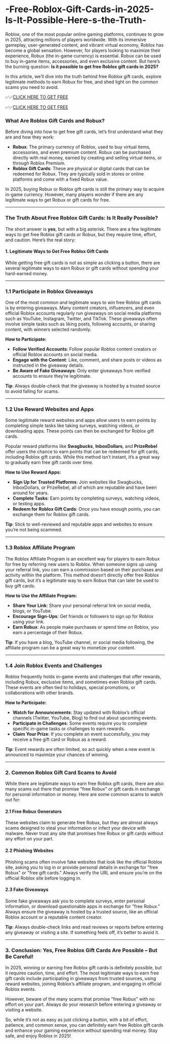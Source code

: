 # -Free-Roblox-Gift-Cards-in-2025-Is-It-Possible-Here-s-the-Truth-



Roblox, one of the most popular online gaming platforms, continues to grow in 2025, attracting millions of players worldwide. With its immersive gameplay, user-generated content, and vibrant virtual economy, Roblox has become a global sensation. However, for players looking to maximize their experience, Robux (the in-game currency) is essential. Robux can be used to buy in-game items, accessories, and even exclusive content. But here’s the burning question: **Is it possible to get free Roblox gift cards in 2025?** 

In this article, we’ll dive into the truth behind free Roblox gift cards, explore legitimate methods to earn Robux for free, and shed light on the common scams you need to avoid.

✅✅[CLICK HERE TO GET FREE](https://tinyurl.com/ycy7cnvj)

✅✅[CLICK HERE TO GET FREE](https://tinyurl.com/ycy7cnvj)

### **What Are Roblox Gift Cards and Robux?**

Before diving into how to get free gift cards, let’s first understand what they are and how they work:

- **Robux**: The primary currency of Roblox, used to buy virtual items, accessories, and even premium content. Robux can be purchased directly with real money, earned by creating and selling virtual items, or through Roblox Premium.
- **Roblox Gift Cards**: These are physical or digital cards that can be redeemed for Robux. They are typically sold in stores or online platforms and come with a fixed Robux value.

In 2025, buying Robux or Roblox gift cards is still the primary way to acquire in-game currency. However, many players wonder if there are any legitimate ways to get Robux or gift cards for free.

---

### **The Truth About Free Roblox Gift Cards: Is It Really Possible?**

The short answer is **yes**, but with a big asterisk. There are a few legitimate ways to get free Roblox gift cards or Robux, but they require time, effort, and caution. Here’s the real story:

#### **1. Legitimate Ways to Get Free Roblox Gift Cards**

While getting free gift cards is not as simple as clicking a button, there are several legitimate ways to earn Robux or gift cards without spending your hard-earned money.

---

### **1.1 Participate in Roblox Giveaways**

One of the most common and legitimate ways to win free Roblox gift cards is by entering giveaways. Many content creators, influencers, and even official Roblox accounts regularly run giveaways on social media platforms such as YouTube, Instagram, Twitter, and TikTok. These giveaways often involve simple tasks such as liking posts, following accounts, or sharing content, with winners selected randomly.

**How to Participate:**
- **Follow Verified Accounts**: Follow popular Roblox content creators or official Roblox accounts on social media.
- **Engage with the Content**: Like, comment, and share posts or videos as instructed in the giveaway details.
- **Be Aware of Fake Giveaways**: Only enter giveaways from verified accounts to ensure they’re legitimate.

**Tip**: Always double-check that the giveaway is hosted by a trusted source to avoid falling for scams.

---

### **1.2 Use Reward Websites and Apps**

Some legitimate reward websites and apps allow users to earn points by completing simple tasks like taking surveys, watching videos, or downloading apps. These points can then be exchanged for Roblox gift cards.

Popular reward platforms like **Swagbucks**, **InboxDollars**, and **PrizeRebel** offer users the chance to earn points that can be redeemed for gift cards, including Roblox gift cards. While this method isn’t instant, it’s a great way to gradually earn free gift cards over time.

**How to Use Reward Apps:**
- **Sign Up for Trusted Platforms**: Join websites like Swagbucks, InboxDollars, or PrizeRebel, all of which are reputable and have been around for years.
- **Complete Tasks**: Earn points by completing surveys, watching videos, or testing apps.
- **Redeem for Roblox Gift Cards**: Once you have enough points, you can exchange them for Roblox gift cards.

**Tip**: Stick to well-reviewed and reputable apps and websites to ensure you’re not being scammed.

---

### **1.3 Roblox Affiliate Program**

The Roblox Affiliate Program is an excellent way for players to earn Robux for free by referring new users to Roblox. When someone signs up using your referral link, you can earn a commission based on their purchases and activity within the platform. This method doesn’t directly offer free Roblox gift cards, but it’s a legitimate way to earn Robux that can later be used to buy gift cards.

**How to Use the Affiliate Program:**
- **Share Your Link**: Share your personal referral link on social media, blogs, or YouTube.
- **Encourage Sign-Ups**: Get friends or followers to sign up for Roblox using your link.
- **Earn Robux**: As people make purchases or spend time on Roblox, you earn a percentage of their Robux.

**Tip**: If you have a blog, YouTube channel, or social media following, the affiliate program can be a great way to monetize your content.

---

### **1.4 Join Roblox Events and Challenges**

Roblox frequently holds in-game events and challenges that offer rewards, including Robux, exclusive items, and sometimes even Roblox gift cards. These events are often tied to holidays, special promotions, or collaborations with other brands.

**How to Participate:**
- **Watch for Announcements**: Stay updated with Roblox’s official channels (Twitter, YouTube, Blog) to find out about upcoming events.
- **Participate in Challenges**: Some events require you to complete specific in-game tasks or challenges to earn rewards.
- **Claim Your Prize**: If you complete an event successfully, you may receive a free gift card or Robux as a reward.

**Tip**: Event rewards are often limited, so act quickly when a new event is announced to maximize your chances of winning.

---

### **2. Common Roblox Gift Card Scams to Avoid**

While there are legitimate ways to earn free Roblox gift cards, there are also many scams out there that promise "free Robux" or gift cards in exchange for personal information or money. Here are some common scams to watch out for:

#### **2.1 Free Robux Generators**
These websites claim to generate free Robux, but they are almost always scams designed to steal your information or infect your device with malware. Never trust any site that promises free Robux or gift cards without any effort on your part.

#### **2.2 Phishing Websites**
Phishing scams often involve fake websites that look like the official Roblox site, asking you to log in or provide personal details in exchange for "free Robux" or "free gift cards." Always verify the URL and ensure you’re on the official Roblox site before logging in.

#### **2.3 Fake Giveaways**
Some fake giveaways ask you to complete surveys, enter personal information, or download questionable apps in exchange for "free Robux." Always ensure the giveaway is hosted by a trusted source, like an official Roblox account or a reputable content creator.

**Tip**: Always double-check links and read reviews or reports before entering any giveaway or visiting a site. If something feels off, it’s better to avoid it.

---

### **3. Conclusion: Yes, Free Roblox Gift Cards Are Possible – But Be Careful!**

In 2025, winning or earning free Roblox gift cards is definitely possible, but it requires caution, time, and effort. The most legitimate ways to earn free gift cards include participating in giveaways from trusted sources, using reward websites, joining Roblox’s affiliate program, and engaging in official Roblox events. 

However, beware of the many scams that promise "free Robux" with no effort on your part. Always do your research before entering a giveaway or visiting a website.

So, while it’s not as easy as just clicking a button, with a bit of effort, patience, and common sense, you can definitely earn free Roblox gift cards and enhance your gaming experience without spending real money. Stay safe, and enjoy Roblox in 2025!

